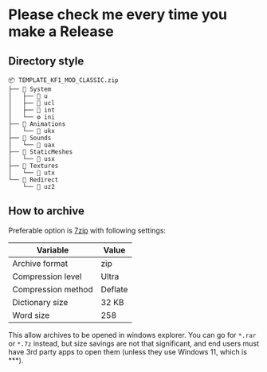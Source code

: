 # Please check me every time you make a Release

## Directory style

```text
📦 TEMPLATE_KF1_MOD_CLASSIC.zip
├── 📁 System
│   ├── 📄 u
│   ├── 📄 ucl
│   ├── 📄 int
│   └── ⚙️ ini
├── 📁 Animations
│   └── 📄 ukx
├── 📁 Sounds
│   └── 📄 uax
├── 📁 StaticMeshes
│   └── 📄 usx
├── 📁 Textures
│   └── 📄 utx
└── 📁 Redirect
    └── 📄 uz2
```

## How to archive

Preferable option is [7zip](https://www.7-zip.org/) with following settings:

|Variable           |Value    |
|---                |---      |
|Archive format     |zip      |
|Compression level  |Ultra    |
|Compression method |Deflate  |
|Dictionary size    |32 KB    |
|Word size          |258      |

This allow archives to be opened in windows explorer. You can go for `*.rar` or `*.7z` instead, but size savings are not that significant, and end users must have 3rd party apps to open them (unless they use Windows 11, which is ***).
